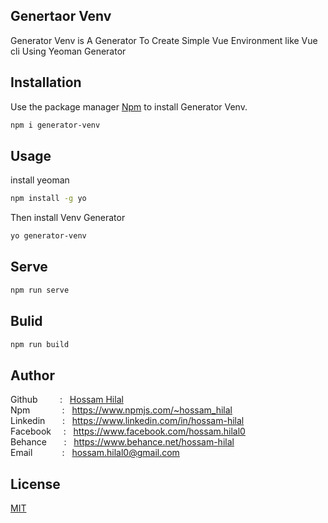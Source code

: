 ## Genertaor Venv
Generator Venv is A Generator To Create Simple Vue Environment like Vue cli Using Yeoman Generator 


## Installation

Use the package manager [Npm](https://www.npmjs.com/) to install Generator Venv.

```bash
npm i generator-venv
```

## Usage
install yeoman 

```bash
npm install -g yo
```
Then install Venv Generator <br />

```bash
yo generator-venv
```

## Serve

```bash
npm run serve 
```

## Bulid

```bash
npm run build 
```

## Author
Github &nbsp; &nbsp; &nbsp; &nbsp;  : &nbsp; [Hossam Hilal](https://github.com/hossamhilal) <br />
Npm &nbsp; &nbsp; &nbsp; &nbsp; &nbsp; &nbsp; : &nbsp; https://www.npmjs.com/~hossam_hilal <br />
Linkedin &nbsp; &nbsp;  &nbsp;  : &nbsp; https://www.linkedin.com/in/hossam-hilal <br />
Facebook &nbsp; &nbsp;  : &nbsp; https://www.facebook.com/hossam.hilal0 <br />
Behance &nbsp; &nbsp; &nbsp; : &nbsp; https://www.behance.net/hossam-hilal <br />
Email  &nbsp; &nbsp; &nbsp; &nbsp; &nbsp; &nbsp;: &nbsp; hossam.hilal0@gmail.com <br />



## License
[MIT](https://choosealicense.com/licenses/mit/)
